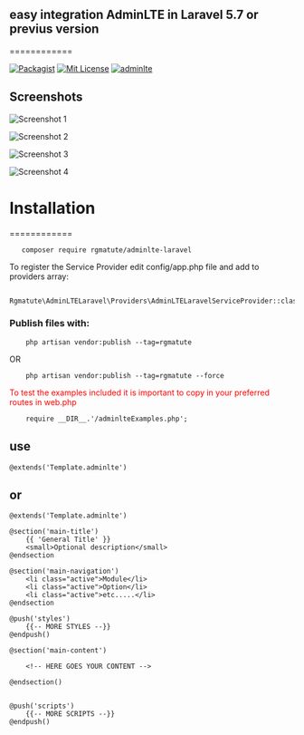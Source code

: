 ## easy integration AdminLTE in Laravel 5.7 or previus version
============

[![Packagist](https://img.shields.io/badge/packagist-dev--master-success.svg)](https://packagist.org/packages/rgmatute/adminlte-laravel)
[![Mit License](https://img.shields.io/badge/license-MIT-blue.svg)](https://opensource.org/licenses/MIT)
[![adminlte](https://img.shields.io/badge/AdminLTE-v_2.4.5-blue.svg)](https://adminlte.io/themes/AdminLTE/index2.html)

## Screenshots

![Screenshot 1](http://telematico-tools.azurewebsites.net/cloud/adminlte/adminllte1902.png)

![Screenshot 2](http://telematico-tools.azurewebsites.net/cloud/adminlte/adminllteTable1902.png)

![Screenshot 3](http://telematico-tools.azurewebsites.net/cloud/adminlte/adminllteBox1902.png)

![Screenshot 4](http://telematico-tools.azurewebsites.net/cloud/adminlte/setting1902.png)

# Installation
============

	   composer require rgmatute/adminlte-laravel

To register the Service Provider edit config/app.php file and add to providers array:
	
		Rgmatute\AdminLTELaravel\Providers\AdminLTELaravelServiceProvider::class,

### Publish files with:

		php artisan vendor:publish --tag=rgmatute

OR

		php artisan vendor:publish --tag=rgmatute --force


<span style="color: red">To test the examples included it is important to copy in your preferred routes in web.php</span>

		require __DIR__.'/adminlteExamples.php';


## use

	@extends('Template.adminlte')

## or 

	@extends('Template.adminlte')

	@section('main-title') 
		{{ 'General Title' }} 
		<small>Optional description</small>
	@endsection

	@section('main-navigation')	
		<li class="active">Module</li>
		<li class="active">Option</li>
		<li class="active">etc.....</li>
	@endsection

	@push('styles')
		{{-- MORE STYLES --}}
	@endpush()

	@section('main-content')
		
		<!-- HERE GOES YOUR CONTENT -->

	@endsection()


	@push('scripts')
		{{-- MORE SCRIPTS --}}
	@endpush()
